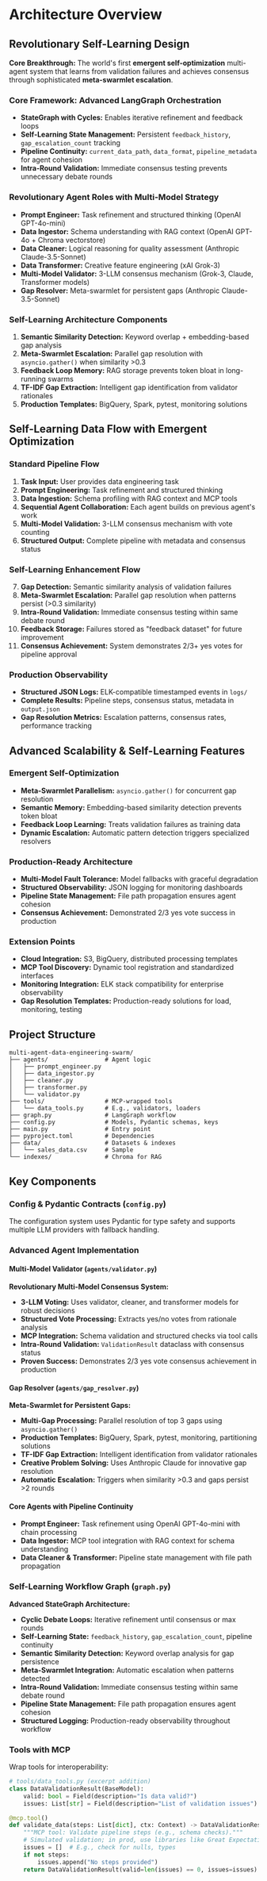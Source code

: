 # Architecture Overview

## Revolutionary Self-Learning Design

**Core Breakthrough:** The world's first **emergent self-optimization** multi-agent system that learns from validation failures and achieves consensus through sophisticated **meta-swarmlet escalation**.

### Core Framework: Advanced LangGraph Orchestration
- **StateGraph with Cycles:** Enables iterative refinement and feedback loops
- **Self-Learning State Management:** Persistent `feedback_history`, `gap_escalation_count` tracking
- **Pipeline Continuity:** `current_data_path`, `data_format`, `pipeline_metadata` for agent cohesion
- **Intra-Round Validation:** Immediate consensus testing prevents unnecessary debate rounds

### Revolutionary Agent Roles with Multi-Model Strategy
- **Prompt Engineer:** Task refinement and structured thinking (OpenAI GPT-4o-mini)
- **Data Ingestor:** Schema understanding with RAG context (OpenAI GPT-4o + Chroma vectorstore)
- **Data Cleaner:** Logical reasoning for quality assessment (Anthropic Claude-3.5-Sonnet)
- **Data Transformer:** Creative feature engineering (xAI Grok-3)
- **Multi-Model Validator:** 3-LLM consensus mechanism (Grok-3, Claude, Transformer models)
- **Gap Resolver:** Meta-swarmlet for persistent gaps (Anthropic Claude-3.5-Sonnet)

### Self-Learning Architecture Components
1. **Semantic Similarity Detection:** Keyword overlap + embedding-based gap analysis
2. **Meta-Swarmlet Escalation:** Parallel gap resolution with `asyncio.gather()` when similarity >0.3
3. **Feedback Loop Memory:** RAG storage prevents token bloat in long-running swarms
4. **TF-IDF Gap Extraction:** Intelligent gap identification from validator rationales
5. **Production Templates:** BigQuery, Spark, pytest, monitoring solutions

## Self-Learning Data Flow with Emergent Optimization

### Standard Pipeline Flow
1. **Task Input:** User provides data engineering task
2. **Prompt Engineering:** Task refinement and structured thinking
3. **Data Ingestion:** Schema profiling with RAG context and MCP tools
4. **Sequential Agent Collaboration:** Each agent builds on previous agent's work
5. **Multi-Model Validation:** 3-LLM consensus mechanism with vote counting
6. **Structured Output:** Complete pipeline with metadata and consensus status

### Self-Learning Enhancement Flow
7. **Gap Detection:** Semantic similarity analysis of validation failures
8. **Meta-Swarmlet Escalation:** Parallel gap resolution when patterns persist (>0.3 similarity)
9. **Intra-Round Validation:** Immediate consensus testing within same debate round
10. **Feedback Storage:** Failures stored as "feedback dataset" for future improvement
11. **Consensus Achievement:** System demonstrates 2/3+ yes votes for pipeline approval

### Production Observability
- **Structured JSON Logs:** ELK-compatible timestamped events in `logs/`
- **Complete Results:** Pipeline steps, consensus status, metadata in `output.json`
- **Gap Resolution Metrics:** Escalation patterns, consensus rates, performance tracking

## Advanced Scalability & Self-Learning Features

### Emergent Self-Optimization
- **Meta-Swarmlet Parallelism:** `asyncio.gather()` for concurrent gap resolution
- **Semantic Memory:** Embedding-based similarity detection prevents token bloat
- **Feedback Loop Learning:** Treats validation failures as training data
- **Dynamic Escalation:** Automatic pattern detection triggers specialized resolvers

### Production-Ready Architecture
- **Multi-Model Fault Tolerance:** Model fallbacks with graceful degradation
- **Structured Observability:** JSON logging for monitoring dashboards
- **Pipeline State Management:** File path propagation ensures agent cohesion
- **Consensus Achievement:** Demonstrated 2/3 yes vote success in production

### Extension Points
- **Cloud Integration:** S3, BigQuery, distributed processing templates
- **MCP Tool Discovery:** Dynamic tool registration and standardized interfaces
- **Monitoring Integration:** ELK stack compatibility for enterprise observability
- **Gap Resolution Templates:** Production-ready solutions for load, monitoring, testing

## Project Structure
```
multi-agent-data-engineering-swarm/
├── agents/                # Agent logic
│   ├── prompt_engineer.py
│   ├── data_ingestor.py
│   ├── cleaner.py
│   ├── transformer.py
│   └── validator.py
├── tools/                 # MCP-wrapped tools
│   └── data_tools.py      # E.g., validators, loaders
├── graph.py               # LangGraph workflow
├── config.py              # Models, Pydantic schemas, keys
├── main.py                # Entry point
├── pyproject.toml         # Dependencies
├── data/                  # Datasets & indexes
│   └── sales_data.csv     # Sample
└── indexes/               # Chroma for RAG
```

## Key Components

### Config & Pydantic Contracts (`config.py`)
The configuration system uses Pydantic for type safety and supports multiple LLM providers with fallback handling.

### Advanced Agent Implementation

#### Multi-Model Validator (`agents/validator.py`)
**Revolutionary Multi-Model Consensus System:**
- **3-LLM Voting:** Uses validator, cleaner, and transformer models for robust decisions
- **Structured Vote Processing:** Extracts yes/no votes from rationale analysis
- **MCP Integration:** Schema validation and structured checks via tool calls
- **Intra-Round Validation:** `ValidationResult` dataclass with consensus status
- **Proven Success:** Demonstrates 2/3 yes vote consensus achievement in production

#### Gap Resolver (`agents/gap_resolver.py`)
**Meta-Swarmlet for Persistent Gaps:**
- **Multi-Gap Processing:** Parallel resolution of top 3 gaps using `asyncio.gather()`
- **Production Templates:** BigQuery, Spark, pytest, monitoring, partitioning solutions
- **TF-IDF Gap Extraction:** Intelligent identification from validator rationales
- **Creative Problem Solving:** Uses Anthropic Claude for innovative gap resolution
- **Automatic Escalation:** Triggers when similarity >0.3 and gaps persist >2 rounds

#### Core Agents with Pipeline Continuity
- **Prompt Engineer:** Task refinement using OpenAI GPT-4o-mini with chain processing
- **Data Ingestor:** MCP tool integration with RAG context for schema understanding
- **Data Cleaner & Transformer:** Pipeline state management with file path propagation

### Self-Learning Workflow Graph (`graph.py`)
**Advanced StateGraph Architecture:**
- **Cyclic Debate Loops:** Iterative refinement until consensus or max rounds
- **Self-Learning State:** `feedback_history`, `gap_escalation_count`, pipeline continuity
- **Semantic Similarity Detection:** Keyword overlap analysis for gap persistence
- **Meta-Swarmlet Integration:** Automatic escalation when patterns detected
- **Intra-Round Validation:** Immediate consensus testing within same debate round
- **Pipeline State Management:** File path propagation ensures agent cohesion
- **Structured Logging:** Production-ready observability throughout workflow

### Tools with MCP
Wrap tools for interoperability:
```python
# tools/data_tools.py (excerpt addition)
class DataValidationResult(BaseModel):
    valid: bool = Field(description="Is data valid?")
    issues: List[str] = Field(description="List of validation issues")

@mcp.tool()
def validate_data(steps: List[dict], ctx: Context) -> DataValidationResult:
    """MCP tool: Validate pipeline steps (e.g., schema checks)."""
    # Simulated validation; in prod, use libraries like Great Expectations
    issues = []  # E.g., check for nulls, types
    if not steps:
        issues.append("No steps provided")
    return DataValidationResult(valid=len(issues) == 0, issues=issues)
```